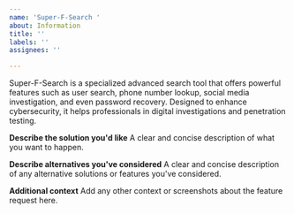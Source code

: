 ```yaml
---
name: 'Super-F-Search '
about: Information
title: ''
labels: ''
assignees: ''

---
```


Super-F-Search is a specialized advanced search tool that offers powerful features such as user search, phone number lookup, social media investigation, and even password recovery. Designed to enhance cybersecurity, it helps professionals in digital investigations and penetration testing.

**Describe the solution you'd like**
A clear and concise description of what you want to happen.

**Describe alternatives you've considered**
A clear and concise description of any alternative solutions or features you've considered.

**Additional context**
Add any other context or screenshots about the feature request here.
